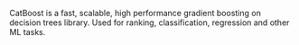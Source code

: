 CatBoost is a fast, scalable, high performance gradient boosting on decision trees library. Used for ranking, classification, regression and other ML tasks.
